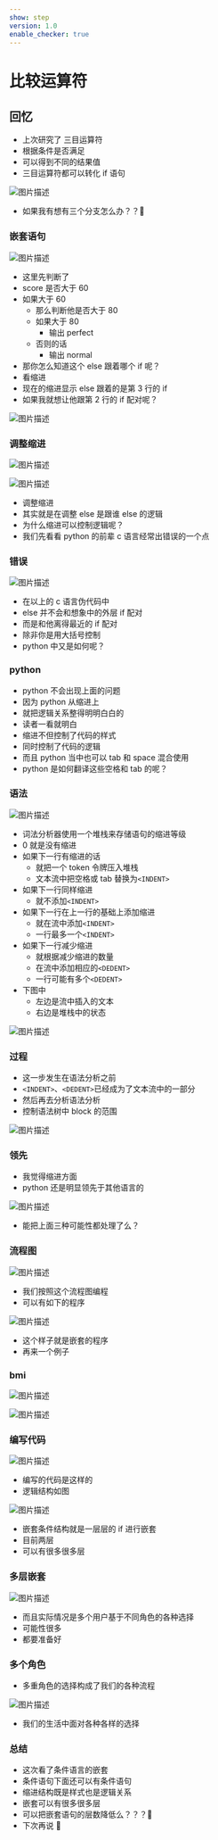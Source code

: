 ```yaml
---
show: step
version: 1.0
enable_checker: true
---
```


# 比较运算符

## 回忆

- 上次研究了 三目运算符
- 根据条件是否满足
- 可以得到不同的结果值
- 三目运算符都可以转化 if 语句

![图片描述](https://doc.shiyanlou.com/courses/uid1190679-20220830-1661869560615/wm)

- 如果我有想有三个分支怎么办？？🤔

### 嵌套语句

![图片描述](https://doc.shiyanlou.com/courses/uid1190679-20210919-1632052913919)

- 这里先判断了
- score 是否大于 60
- 如果大于 60
  - 那么判断他是否大于 80
  - 如果大于 80
    - 输出 perfect
  - 否则的话
    - 输出 normal
- 那你怎么知道这个 else 跟着哪个 if 呢？
- 看缩进
- 现在的缩进显示 else 跟着的是第 3 行的 if
- 如果我就想让他跟第 2 行的 if 配对呢？

![图片描述](https://doc.shiyanlou.com/courses/uid1190679-20210919-1632053553064)

### 调整缩进

![图片描述](https://doc.shiyanlou.com/courses/uid1190679-20210919-1632053704062)

![图片描述](https://doc.shiyanlou.com/courses/uid1190679-20210919-1632053714450)

- 调整缩进
- 其实就是在调整 else 是跟谁 else 的逻辑
- 为什么缩进可以控制逻辑呢？
- 我们先看看 python 的前辈 c 语言经常出错误的一个点

### 错误

![图片描述](https://doc.shiyanlou.com/courses/uid1190679-20210918-1631933764580)

- 在以上的 c 语言伪代码中
- else 并不会和想象中的外层 if 配对
- 而是和他离得最近的 if 配对
- 除非你是用大括号控制
- python 中又是如何呢？

### python

- python 不会出现上面的问题
- 因为 python 从缩进上
- 就把逻辑关系整得明明白白的
- 读者一看就明白
- 缩进不但控制了代码的样式
- 同时控制了代码的逻辑
- 而且 python 当中也可以 tab 和 space 混合使用
- python 是如何翻译这些空格和 tab 的呢？

### 语法

![图片描述](https://doc.shiyanlou.com/courses/uid1190679-20210918-1631934683923)

- 词法分析器使用一个堆栈来存储语句的缩进等级
- 0 就是没有缩进
- 如果下一行有缩进的话
  - 就把一个 token 令牌压入堆栈
  - 文本流中把空格或 tab 替换为`<INDENT>`
- 如果下一行同样缩进
  - 就不添加`<INDENT>`
- 如果下一行在上一行的基础上添加缩进
  - 就在流中添加`<INDENT>`
  - 一行最多一个`<INDENT>`
- 如果下一行减少缩进
  - 就根据减少缩进的数量
  - 在流中添加相应的`<DEDENT>`
  - 一行可能有多个`<DEDENT>`
- 下图中
  - 左边是流中插入的文本
  - 右边是堆栈中的状态

![图片描述](https://doc.shiyanlou.com/courses/uid1190679-20210918-1631934901435)

### 过程

- 这一步发生在语法分析之前
- `<INDENT>`、`<DEDENT>`已经成为了文本流中的一部分
- 然后再去分析语法分析
- 控制语法树中 block 的范围

![图片描述](https://doc.shiyanlou.com/courses/uid1190679-20210918-1631934901435)

### 领先

- 我觉得缩进方面
- python 还是明显领先于其他语言的

![图片描述](https://doc.shiyanlou.com/courses/uid1190679-20210919-1632054030374)

- 能把上面三种可能性都处理了么？

### 流程图

![图片描述](https://doc.shiyanlou.com/courses/uid1190679-20220102-1641091291511)

- 我们按照这个流程图编程
- 可以有如下的程序

![图片描述](https://doc.shiyanlou.com/courses/uid1190679-20210919-1632054231155)

- 这个样子就是嵌套的程序
- 再来一个例子

### bmi

![图片描述](https://doc.shiyanlou.com/courses/uid1190679-20210919-1632052649865)

![图片描述](https://doc.shiyanlou.com/courses/uid1190679-20210919-1632052640283)

### 编写代码

![图片描述](https://doc.shiyanlou.com/courses/uid1190679-20211128-1638093912392)

- 编写的代码是这样的
- 逻辑结构如图

![图片描述](https://doc.shiyanlou.com/courses/uid1190679-20210919-1632054786279)

- 嵌套条件结构就是一层层的 if 进行嵌套
- 目前两层
- 可以有很多很多层

### 多层嵌套

![图片描述](https://doc.shiyanlou.com/courses/uid1190679-20210925-1632557775049)

- 而且实际情况是多个用户基于不同角色的各种选择
- 可能性很多
- 都要准备好

### 多个角色

- 多重角色的选择构成了我们的各种流程

![图片描述](https://doc.shiyanlou.com/courses/uid1190679-20210925-1632557860323)

- 我们的生活中面对各种各样的选择

### 总结

- 这次看了条件语言的嵌套
- 条件语句下面还可以有条件语句
- 缩进结构既是样式也是逻辑关系
- 嵌套可以有很多很多层
- 可以把嵌套语句的层数降低么？？？🤔
- 下次再说 👋
